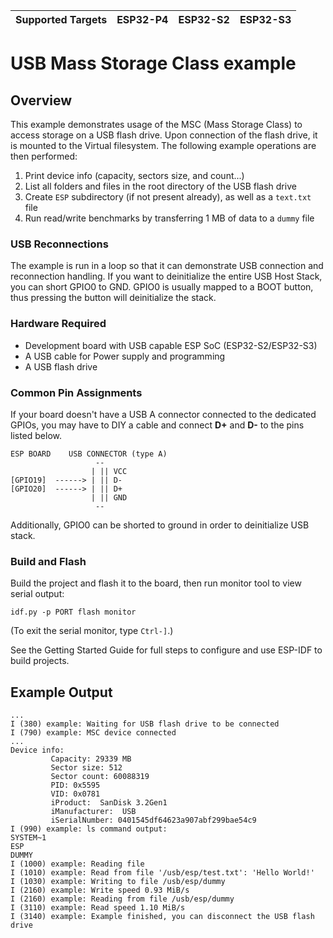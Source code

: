 | Supported Targets | ESP32-P4 | ESP32-S2 | ESP32-S3 |
| ----------------- | -------- | -------- | -------- |

# USB Mass Storage Class example

## Overview

This example demonstrates usage of the MSC (Mass Storage Class) to access storage on a USB flash drive. Upon connection of the flash drive, it is mounted to the Virtual filesystem. The following example operations are then performed:

1. Print device info (capacity, sectors size, and count...)
2. List all folders and files in the root directory of the USB flash drive
3. Create `ESP` subdirectory (if not present already), as well as a `text.txt` file
4. Run read/write benchmarks by transferring 1 MB of data to a `dummy` file


### USB Reconnections

The example is run in a loop so that it can demonstrate USB connection and reconnection handling. If you want to deinitialize the entire  USB Host Stack, you can short GPIO0 to GND. GPIO0 is usually mapped to a BOOT button, thus pressing the button will deinitialize the stack.


### Hardware Required

* Development board with USB capable ESP SoC (ESP32-S2/ESP32-S3)
* A USB cable for Power supply and programming
* A USB flash drive

### Common Pin Assignments

If your board doesn't have a USB A connector connected to the dedicated GPIOs, 
you may have to DIY a cable and connect **D+** and **D-** to the pins listed below.

```
ESP BOARD    USB CONNECTOR (type A)
                   --
                  | || VCC
[GPIO19]  ------> | || D-
[GPIO20]  ------> | || D+
                  | || GND
                   --
```

Additionally, GPIO0 can be shorted to ground in order to deinitialize USB stack. 

### Build and Flash

Build the project and flash it to the board, then run monitor tool to view serial output:

```
idf.py -p PORT flash monitor
```

(To exit the serial monitor, type ``Ctrl-]``.)

See the Getting Started Guide for full steps to configure and use ESP-IDF to build projects.

## Example Output

```
...
I (380) example: Waiting for USB flash drive to be connected
I (790) example: MSC device connected
...
Device info:
         Capacity: 29339 MB
         Sector size: 512
         Sector count: 60088319
         PID: 0x5595
         VID: 0x0781
         iProduct:  SanDisk 3.2Gen1
         iManufacturer:  USB
         iSerialNumber: 0401545df64623a907abf299bae54c9
I (990) example: ls command output:
SYSTEM~1
ESP
DUMMY
I (1000) example: Reading file
I (1010) example: Read from file '/usb/esp/test.txt': 'Hello World!'
I (1030) example: Writing to file /usb/esp/dummy
I (2160) example: Write speed 0.93 MiB/s
I (2160) example: Reading from file /usb/esp/dummy
I (3110) example: Read speed 1.10 MiB/s
I (3140) example: Example finished, you can disconnect the USB flash drive
```
